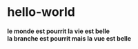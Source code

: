 # hello-world
**le monde est pourrit la vie est belle**<br>
**la branche est pourrit mais la vue est belle**
